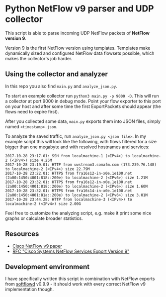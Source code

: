 # Python NetFlow v9 parser and UDP collector
This script is able to parse incoming UDP NetFlow packets of **NetFlow version 9**.

Version 9 is the first NetFlow version using templates.
Templates make dynamically sized and configured NetFlow data flowsets possible,
which makes the collector's job harder.

## Using the collector and analyzer
In this repo you also find `main.py` and `analyze_json.py`.

To start an example collector run `python3 main.py -p 9000 -D`. This will run
a collector at port 9000 in debug mode. Point your flow exporter to this port on
your host and after some time the first ExportPackets should appear (the flows
need to expire first).

After you collected some data, `main.py` exports them into JSON files, simply
named `<timestamp>.json`.

To analyze the saved traffic, run `analyze_json.py <json file>`. In my example
script this will look like the following, with flows filtered for a size bigger
than one megabyte and with resolved hostnames and services:

    2017-10-28 23:17.01: SSH from localmachine-1 (<IPv4>) to localmachine-2 (<IPv4>) size 4.25M
    2017-10-28 23:19.01: HTTP from uwstream3.somafm.com (173.239.76.148) to localmachine-2 (<IPv4>) size 22.79M
    2017-10-28 23:22.01: HTTPS from fra16s12-in-x0e.1e100.net (2a00:1450:4001:818::200e) to localmachine-2 (<IPv6>) size 1.21M
    2017-10-28 23:32.01: HTTPS from fra16s12-in-x0e.1e100.net (2a00:1450:4001:818::200e) to localmachine-2 (<IPv6>) size 1.60M
    2017-10-28 23:32.01: HTTPS from fra16s14-in-x0e.1e100.net (2a00:1450:4001:81a::200e) to localmachine-2 (<IPv6>) size 3.01M
    2017-10-28 23:44.28: HTTP from localmachine-3 (<IPv4>) to localmachine-2 (<IPv4>) size 2.00G

Feel free to customize the analyzing script, e.g. make it print some
nice graphs or calculate broader statistics.

## Resources
* [Cisco NetFlow v9 paper](http://www.cisco.com/en/US/technologies/tk648/tk362/technologies_white_paper09186a00800a3db9.html)
* [RFC "Cisco Systems NetFlow Services Export Version 9"](https://tools.ietf.org/html/rfc3954)

## Development environment
I have specifically written this script in combination with NetFlow exports from
[softflowd](https://github.com/djmdjm/softflowd) v0.9.9 - it should work with every
correct NetFlow v9 implementation though.
